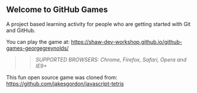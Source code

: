 ## Welcome to GitHub Games

A project based learning activity for people who are getting started with Git and GitHub.

You can play the game at: https://shaw-dev-workshop.github.io/github-games-georgegreynolds/

>> _*SUPPORTED BROWSERS*: Chrome, Firefox, Safari, Opera and IE9+_

This fun open source game was cloned from: https://github.com/jakesgordon/javascript-tetris
